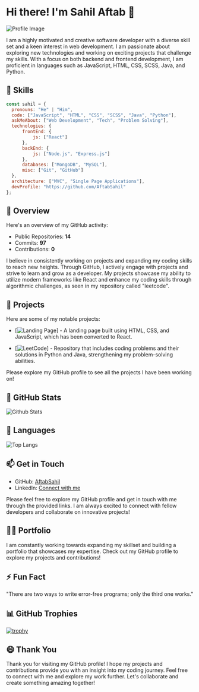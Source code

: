 # Hi there! I'm Sahil Aftab 👋

![Profile Image](https://github.com/AftabSahil.png)

I am a highly motivated and creative software developer with a diverse skill set and a keen interest in web development. I am passionate about exploring new technologies and working on exciting projects that challenge my skills. With a focus on both backend and frontend development, I am proficient in languages such as JavaScript, HTML, CSS, SCSS, Java, and Python. 

## 🧰 Skills 

```javascript
const sahil = {
  pronouns: "He" | "Him",
  code: ["JavaScript", "HTML", "CSS", "SCSS", "Java", "Python"],
  askMeAbout: ["Web Development", "Tech", "Problem Solving"],
  technologies: {
      frontEnd: {
          js: ["React"]
      },
      backEnd: {
          js: ["Node.js", "Express.js"]
      },
      databases: ["MongoDB", "MySQL"],
      misc: ["Git", "GitHub"]
  },
  architecture: ["MVC", "Single Page Applications"],
  devProfile: "https://github.com/AftabSahil"
};
```

## 🌱 Overview

Here's an overview of my GitHub activity:

- Public Repositories: **14**
- Commits: **97**
- Contributions: **0**

I believe in consistently working on projects and expanding my coding skills to reach new heights. Through GitHub, I actively engage with projects and strive to learn and grow as a developer. My projects showcase my ability to utilize modern frameworks like React and enhance my coding skills through algorithmic challenges, as seen in my repository called "leetcode".

## 🚀 Projects

Here are some of my notable projects:

- [![Landing Page](https://github.com/AftabSahil/landingpage-react)] - A landing page built using HTML, CSS, and JavaScript, which has been converted to React.

- [![LeetCode](https://github.com/AftabSahil/leetcode)] - Repository that includes coding problems and their solutions in Python and Java, strengthening my problem-solving abilities.

Please explore my GitHub profile to see all the projects I have been working on!

## 🔭 GitHub Stats

![Github Stats](https://github-readme-stats.vercel.app/api?username=AftabSahil&show_icons=true&theme=radical)

## 🌟 Languages

![Top Langs](https://github-readme-stats.vercel.app/api/top-langs/?username=AftabSahil&layout=compact&theme=radical)

## 📫 Get in Touch

- GitHub: [AftabSahil](https://github.com/AftabSahil)
- LinkedIn: [Connect with me](https://www.linkedin.com/in/sahil-aftab-8151a614b/)

Please feel free to explore my GitHub profile and get in touch with me through the provided links. I am always excited to connect with fellow developers and collaborate on innovative projects!

## 👨‍💻 Portfolio

I am constantly working towards expanding my skillset and building a portfolio that showcases my expertise. Check out my GitHub profile to explore my projects and contributions!

## ⚡ Fun Fact

"There are two ways to write error-free programs; only the third one works."

## 📊 GitHub Trophies

[![trophy](https://github-profile-trophy.vercel.app/?username=AftabSahil)](https://github.com/AftabSahil)

## 😄 Thank You

Thank you for visiting my GitHub profile! I hope my projects and contributions provide you with an insight into my coding journey. Feel free to connect with me and explore my work further. Let's collaborate and create something amazing together!
